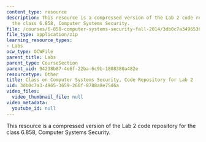 ```yaml
---
content_type: resource
description: This resource is a compressed version of the Lab 2 code repository for
  the class 6.858, Computer Systems Security.
file: /courses/6-858-computer-systems-security-fall-2014/3db0c7a349653659260f8788a8e75d6a_MIT6_858F14_lab2.zip
file_type: application/zip
learning_resource_types:
- Labs
ocw_type: OCWFile
parent_title: Labs
parent_type: CourseSection
parent_uid: 94238b87-4e6f-22ba-6c9b-1808380a482e
resourcetype: Other
title: Class on Computer Systems Security, Code Repository for Lab 2
uid: 3db0c7a3-4965-3659-260f-8788a8e75d6a
video_files:
  video_thumbnail_file: null
video_metadata:
  youtube_id: null
---
```

This resource is a compressed version of the Lab 2 code repository for the class 6.858, Computer Systems Security.

